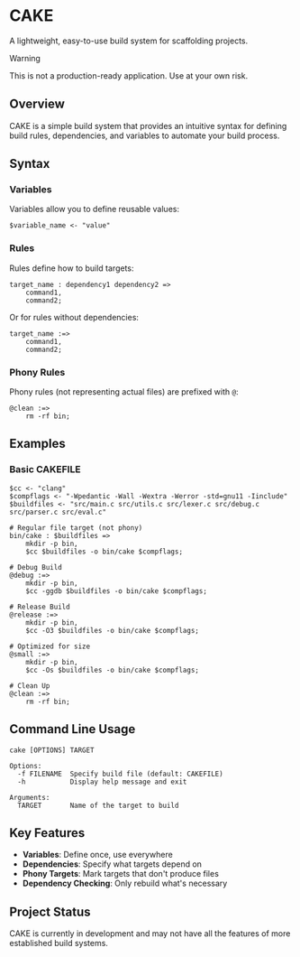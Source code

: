 # CAKE

A lightweight, easy-to-use build system for scaffolding projects.

> [!WARNING]
> This is not a production-ready application. Use at your own risk.

## Overview

CAKE is a simple build system that provides an intuitive syntax for defining build rules, dependencies, and variables to automate your build process.

## Syntax

### Variables

Variables allow you to define reusable values:

```
$variable_name <- "value"
```

### Rules

Rules define how to build targets:

```
target_name : dependency1 dependency2 => 
    command1,
    command2;
```

Or for rules without dependencies:

```
target_name :=> 
    command1,
    command2;
```

### Phony Rules

Phony rules (not representing actual files) are prefixed with `@`:

```
@clean :=>
    rm -rf bin;
```

## Examples

### Basic CAKEFILE

```
$cc <- "clang"
$compflags <- "-Wpedantic -Wall -Wextra -Werror -std=gnu11 -Iinclude"
$buildfiles <- "src/main.c src/utils.c src/lexer.c src/debug.c src/parser.c src/eval.c"

# Regular file target (not phony)
bin/cake : $buildfiles =>
    mkdir -p bin,
    $cc $buildfiles -o bin/cake $compflags;

# Debug Build
@debug :=> 
    mkdir -p bin,
    $cc -ggdb $buildfiles -o bin/cake $compflags;

# Release Build
@release :=> 
    mkdir -p bin,
    $cc -O3 $buildfiles -o bin/cake $compflags;

# Optimized for size
@small :=>
    mkdir -p bin,
    $cc -Os $buildfiles -o bin/cake $compflags;

# Clean Up
@clean :=> 
    rm -rf bin;
```

## Command Line Usage

```
cake [OPTIONS] TARGET

Options:
  -f FILENAME  Specify build file (default: CAKEFILE)
  -h           Display help message and exit

Arguments:
  TARGET       Name of the target to build
```

## Key Features

- **Variables**: Define once, use everywhere
- **Dependencies**: Specify what targets depend on
- **Phony Targets**: Mark targets that don't produce files
- **Dependency Checking**: Only rebuild what's necessary

## Project Status

CAKE is currently in development and may not have all the features of more established build systems.
